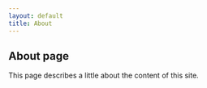 ```yaml
---
layout: default
title: About
---
```


## About page


This page describes a little about the content of this site.
